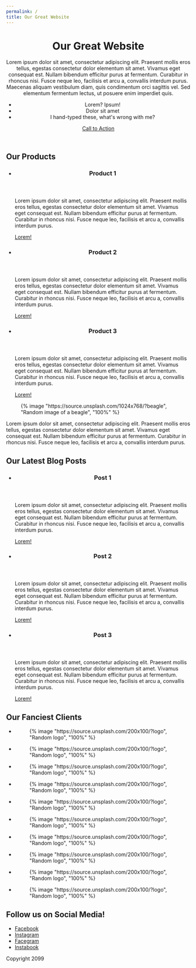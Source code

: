 ```yaml
---
permalink: /
title: Our Great Website
---
```


<header id="page-header">
  <h1>
    Our Great Website
  </h1>
  <p>Lorem ipsum dolor sit amet, consectetur adipiscing elit. Praesent mollis eros tellus, egestas consectetur dolor elementum sit amet. Vivamus eget consequat est. Nullam bibendum efficitur purus at fermentum. Curabitur in rhoncus nisi. Fusce neque leo, facilisis et arcu a, convallis interdum purus. Maecenas aliquam vestibulum diam, quis condimentum orci sagittis vel. Sed elementum fermentum lectus, ut posuere enim imperdiet quis.</p>
  <ul>
    <li>Lorem? Ipsum!</li>
    <li>Dolor sit amet</li>
    <li>I hand-typed these, what's wrong with me?</li>
  </ul>
  <a href="#" class="call-to-action">Call to Action</a>
</header>

<section id="products" class="section">
  <h2>Our Products</h2>
  <ul>
    <li>
      <header>
        <h3>Product 1</h3>
      </header>
      <article>
        <p>Lorem ipsum dolor sit amet, consectetur adipiscing elit. Praesent mollis eros tellus, egestas consectetur dolor elementum sit amet. Vivamus eget consequat est. Nullam bibendum efficitur purus at fermentum. Curabitur in rhoncus nisi. Fusce neque leo, facilisis et arcu a, convallis interdum purus.</p>
        <footer>
          <a href="#" class="call-to-action">Lorem!</a>
        </footer>
      </article>
    </li>
    <li>
      <header>
        <h3>Product 2</h3>
      </header>
      <article>
        <p>Lorem ipsum dolor sit amet, consectetur adipiscing elit. Praesent mollis eros tellus, egestas consectetur dolor elementum sit amet. Vivamus eget consequat est. Nullam bibendum efficitur purus at fermentum. Curabitur in rhoncus nisi. Fusce neque leo, facilisis et arcu a, convallis interdum purus.</p>
        <footer>
          <a href="#" class="call-to-action">Lorem!</a>
        </footer>
      </article>
    </li>
    <li>
      <header>
        <h3>Product 3</h3>
      </header>
      <article>
        <p>Lorem ipsum dolor sit amet, consectetur adipiscing elit. Praesent mollis eros tellus, egestas consectetur dolor elementum sit amet. Vivamus eget consequat est. Nullam bibendum efficitur purus at fermentum. Curabitur in rhoncus nisi. Fusce neque leo, facilisis et arcu a, convallis interdum purus.</p>
        <footer>
          <a href="#" class="call-to-action">Lorem!</a>
        </footer>
      </article>
    </li>
  </ul>
</section>

<section id="about" class="section">
  <figure>
    {% image "https://source.unsplash.com/1024x768/?beagle", "Random image of a beagle", "100%" %}
  </figure>
  <article>
    <p>
      Lorem ipsum dolor sit amet, consectetur adipiscing elit. Praesent mollis eros tellus, egestas consectetur dolor elementum sit amet. Vivamus eget consequat est. Nullam bibendum efficitur purus at fermentum. Curabitur in rhoncus nisi. Fusce neque leo, facilisis et arcu a, convallis interdum purus.
    </p>
  </article>
</section>

<section id="blog" class="section">
  <h2>Our Latest Blog Posts</h2>
  <ul>
    <li>
      <header>
        <h3>Post 1</h3>
      </header>
      <article>
        <p>Lorem ipsum dolor sit amet, consectetur adipiscing elit. Praesent mollis eros tellus, egestas consectetur dolor elementum sit amet. Vivamus eget consequat est. Nullam bibendum efficitur purus at fermentum. Curabitur in rhoncus nisi. Fusce neque leo, facilisis et arcu a, convallis interdum purus.</p>
        <footer>
          <a href="#" class="call-to-action">Lorem!</a>
        </footer>
      </article>
    </li>
    <li>
      <header>
        <h3>Post 2</h3>
      </header>
      <article>
        <p>Lorem ipsum dolor sit amet, consectetur adipiscing elit. Praesent mollis eros tellus, egestas consectetur dolor elementum sit amet. Vivamus eget consequat est. Nullam bibendum efficitur purus at fermentum. Curabitur in rhoncus nisi. Fusce neque leo, facilisis et arcu a, convallis interdum purus.</p>
        <footer>
          <a href="#" class="call-to-action">Lorem!</a>
        </footer>
      </article>
    </li>
    <li>
      <header>
        <h3>Post 3</h3>
      </header>
      <article>
        <p>Lorem ipsum dolor sit amet, consectetur adipiscing elit. Praesent mollis eros tellus, egestas consectetur dolor elementum sit amet. Vivamus eget consequat est. Nullam bibendum efficitur purus at fermentum. Curabitur in rhoncus nisi. Fusce neque leo, facilisis et arcu a, convallis interdum purus.</p>
        <footer>
          <a href="#" class="call-to-action">Lorem!</a>
        </footer>
      </article>
    </li>
  </ul>
</section>

<section id="clients" class="section">
  <h2>Our Fanciest Clients</h2>
  <ul>
    <li>
      <figure class="logo">
        {% image "https://source.unsplash.com/200x100/?logo", "Random logo", "100%" %}
      </figure>
    </li>
    <li>
      <figure class="logo">
        {% image "https://source.unsplash.com/200x100/?logo", "Random logo", "100%" %}
      </figure>
    </li>
    <li>
      <figure class="logo">
        {% image "https://source.unsplash.com/200x100/?logo", "Random logo", "100%" %}
      </figure>
    </li>
    <li>
      <figure class="logo">
        {% image "https://source.unsplash.com/200x100/?logo", "Random logo", "100%" %}
      </figure>
    </li>
    <li>
      <figure class="logo">
        {% image "https://source.unsplash.com/200x100/?logo", "Random logo", "100%" %}
      </figure>
    </li>
    <li>
      <figure class="logo">
        {% image "https://source.unsplash.com/200x100/?logo", "Random logo", "100%" %}
      </figure>
    </li>
    <li>
      <figure class="logo">
        {% image "https://source.unsplash.com/200x100/?logo", "Random logo", "100%" %}
      </figure>
    </li>
    <li>
      <figure class="logo">
        {% image "https://source.unsplash.com/200x100/?logo", "Random logo", "100%" %}
      </figure>
    </li>
    <li>
      <figure class="logo">
        {% image "https://source.unsplash.com/200x100/?logo", "Random logo", "100%" %}
      </figure>
    </li>
    <li>
      <figure class="logo">
        {% image "https://source.unsplash.com/200x100/?logo", "Random logo", "100%" %}
      </figure>
    </li>
  </ul>
</section>

<section id="social" class="section">
  <h2>Follow us on Social Media!</h2>
  <ul>
    <li><a href="#">Facebook</a></li>
    <li><a href="#">Instagram</a></li>
    <li><a href="#">Facegram</a></li>
    <li><a href="#">Instabook</a></li>
  </ul>
</section>

<footer>
  <p>Copyright 2099</p>
</footer>
